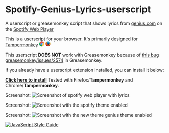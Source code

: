 # Spotify-Genius-Lyrics-userscript
A userscript or greasemonkey script that shows lyrics from [genius.com](https://genius.com/) on the [Spotify Web Player](https://open.spotify.com/)

This is a userscript for your browser. It's primarily designed for
[Tampermonkey](https://www.tampermonkey.net/) ![Chrome logo](https://raw.githubusercontent.com/OpenUserJS/OpenUserJS.org/master/public/images/ua/chrome16.png) ![Firefox logo](https://raw.githubusercontent.com/OpenUserJS/OpenUserJS.org/master/public/images/ua/firefox16.png)

This userscript **DOES NOT** work with Greasemonkey because of [this bug greasemonkey/issues/2574](https://github.com/greasemonkey/greasemonkey/issues/2574) in Greasemonkey.

If you already have a userscript extension installed, you can install it below:


[**Click here to install**](https://openuserjs.org/install/cuzi/Spotify_Genius_Lyrics.user.js) 
Tested with Firefox/**Tampermonkey** and Chrome/**Tampermonkey**.

Screenshot:
![Screenshot of spotify web player with lyrics](screenshot.png)

Screenshot:
![Screenshot with the spotify theme enabled](screenshotReactSpotifyTheme.png)

Screenshot:
![Screenshot with the new theme genius theme enabled](screenshotReactGeniusTheme.png)

[![JavaScript Style Guide](https://img.shields.io/badge/code_style-standard-brightgreen.svg)](https://standardjs.com)
